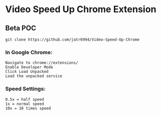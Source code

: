 # Video Speed Up Chrome Extension
## Beta POC
```
git clone https://github.com/jatr6994/Video-Speed-Up-Chrome
```

### In Google Chrome:
```
Navigate to chrome://extensions/
Enable Developer Mode
Click Load Unpacked
Load the unpacked service
```

### Speed Settings:
```
0.5x = half speed
1x = normal speed
10x = 10 times speed
```
